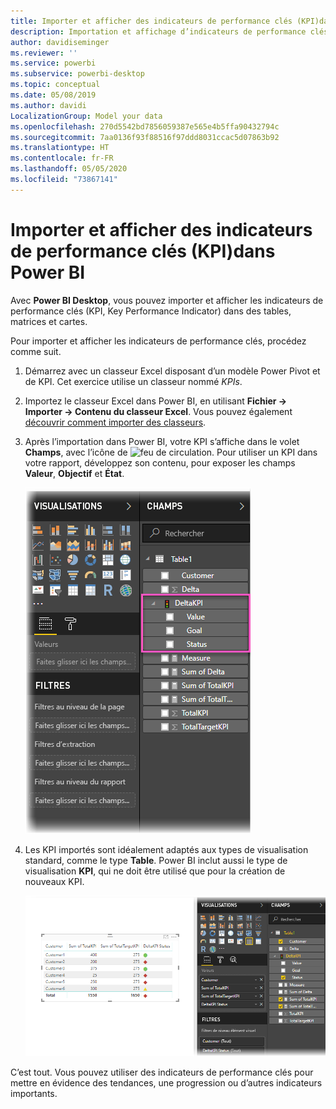 ```yaml
---
title: Importer et afficher des indicateurs de performance clés (KPI)dans Power BI
description: Importation et affichage d’indicateurs de performance clés (KPI)
author: davidiseminger
ms.reviewer: ''
ms.service: powerbi
ms.subservice: powerbi-desktop
ms.topic: conceptual
ms.date: 05/08/2019
ms.author: davidi
LocalizationGroup: Model your data
ms.openlocfilehash: 270d5542bd7856059387e565e4b5ffa90432794c
ms.sourcegitcommit: 7aa0136f93f88516f97ddd8031ccac5d07863b92
ms.translationtype: HT
ms.contentlocale: fr-FR
ms.lasthandoff: 05/05/2020
ms.locfileid: "73867141"
---
```

# <a name="import-and-display-kpis-in-power-bi"></a>Importer et afficher des indicateurs de performance clés (KPI)dans Power BI
Avec **Power BI Desktop**, vous pouvez importer et afficher les indicateurs de performance clés (KPI, Key Performance Indicator) dans des tables, matrices et cartes.

Pour importer et afficher les indicateurs de performance clés, procédez comme suit.

1. Démarrez avec un classeur Excel disposant d’un modèle Power Pivot et de KPI. Cet exercice utilise un classeur nommé *KPIs*.

1. Importez le classeur Excel dans Power BI, en utilisant **Fichier -> Importer -> Contenu du classeur Excel**. Vous pouvez également [découvrir comment importer des classeurs](desktop-import-excel-workbooks.md). 

1. Après l’importation dans Power BI, votre KPI s’affiche dans le volet **Champs**, avec l’icône de ![feu de circulation](media/desktop-import-and-display-kpis/traffic.png). Pour utiliser un KPI dans votre rapport, développez son contenu, pour exposer les champs **Valeur**, **Objectif** et **État**.

    ![](media/desktop-import-and-display-kpis/desktoppreviewfeatureon2.png)

1. Les KPI importés sont idéalement adaptés aux types de visualisation standard, comme le type **Table**. Power BI inclut aussi le type de visualisation **KPI**, qui ne doit être utilisé que pour la création de nouveaux KPI.
   
    ![](media/desktop-import-and-display-kpis/desktoppreviewfeatureon3.png)

C’est tout. Vous pouvez utiliser des indicateurs de performance clés pour mettre en évidence des tendances, une progression ou d’autres indicateurs importants.
